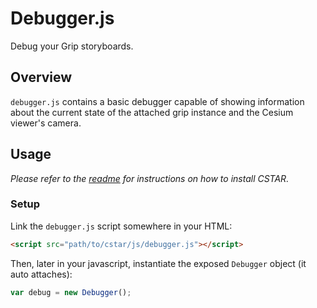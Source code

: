 # Debugger.js
Debug your Grip storyboards.

## Overview

`debugger.js` contains a basic debugger capable of showing information about the current state of the attached grip instance and the Cesium viewer's camera.

## Usage

_Please refer to the [readme](../README.md) for instructions on how to install CSTAR._

### Setup

Link the `debugger.js` script somewhere in your HTML:

```html
<script src="path/to/cstar/js/debugger.js"></script>
```

Then, later in your javascript, instantiate the exposed `Debugger` object (it auto attaches):

```javascript
var debug = new Debugger();
```

